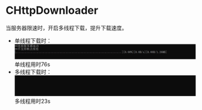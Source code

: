 # CHttpDownloader
当服务器限速时，开启多线程下载，提升下载速度。   
* 单线程下载时：   
![image](https://github.com/YanYangB/CHttpDownloader/blob/master/image/single.gif)
单线程用时76s
* 多线程下载时：   
![image](https://github.com/YanYangB/CHttpDownloader/blob/master/image/multi.gif)
多线程用时23s
